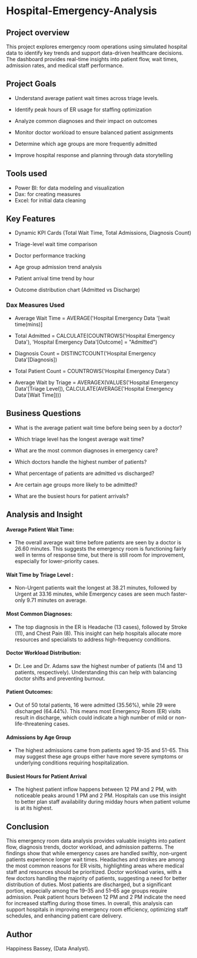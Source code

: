 # Hospital-Emergency-Analysis

## Project overview
This project explores emergency room operations using simulated hospital data to identify key trends and support data-driven healthcare decisions. The dashboard provides real-time insights into patient flow, wait times, admission rates, and medical staff performance.

## Project Goals
- Understand average patient wait times across triage levels.
  
- Identify peak hours of ER usage for staffing optimization
- Analyze common diagnoses and their impact on outcomes
- Monitor doctor workload to ensure balanced patient assignments
- Determine which age groups are more frequently admitted
- Improve hospital response and planning through data storytelling

## Tools used
  - Power BI: for data modeling and visualization
  - Dax: for creating measures
  - Excel: for initial data cleaning
 
## Key Features
-  Dynamic KPI Cards (Total Wait Time, Total Admissions, Diagnosis Count)

-  Triage-level wait time comparison

 - Doctor performance tracking

 - Age group admission trend analysis

 - Patient arrival time trend by hour

 - Outcome distribution chart (Admitted vs Discharge)

### Dax Measures Used
- Average Wait Time = AVERAGE('Hospital Emergency Data '[wait time(mins)]

- Total Admitted = CALCULATE(COUNTROWS('Hospital Emergency Data'), 'Hospital Emergency Data'[Outcome] = "Admitted")

- Diagnosis Count = DISTINCTCOUNT('Hospital Emergency Data'[Diagnosis])

- Total Patient Count = COUNTROWS('Hospital Emergency Data')
  
- Average Wait by Triage = AVERAGEX(VALUES('Hospital Emergency Data'[Triage Level]), CALCULATE(AVERAGE('Hospital Emergency Data'[Wait Time])))
  
## Business Questions
- What is the average patient wait time before being seen by a doctor?

- Which triage level has the longest average wait time?

- What are the most common diagnoses in emergency care?

- Which doctors handle the highest number of patients?

- What percentage of patients are admitted vs discharged?

- Are certain age groups more likely to be admitted?

- What are the busiest hours for patient arrivals?

## Analysis and Insight
#### Average Patient Wait Time:
- The overall average wait time before patients are seen by a doctor is 26.60 minutes.
This suggests the emergency room is functioning fairly well in terms of response time, but there is still room for improvement, especially for lower-priority cases.

#### Wait Time by Triage Level :
- Non-Urgent patients wait the longest at 38.21 minutes, followed by Urgent at 33.16 minutes, while Emergency cases are seen much faster-only 9.71 minutes on average.
#### Most Common Diagnoses:
-  The top diagnosis in the ER is Headache (13 cases), followed by Stroke (11), and Chest Pain (8).
This insight can help hospitals allocate more resources and specialists to address high-frequency conditions.

#### Doctor Workload Distribution:
- Dr. Lee and Dr. Adams saw the highest number of patients (14 and 13 patients, respectively).
Understanding this can help with balancing doctor shifts and preventing burnout.

#### Patient Outcomes:
-  Out of 50 total patients, 16 were admitted (35.56%), while 29 were discharged (64.44%).
This means most Emergency Room (ER) visits result in discharge, which could indicate a high number of mild or non-life-threatening cases.
#### Admissions by Age Group
-  The highest admissions came from patients aged 19-35 and 51-65.
This may suggest these age groups either have more severe symptoms or underlying conditions requiring hospitalization.

#### Busiest Hours for Patient Arrival
-  The highest patient inflow happens between 12 PM and 2 PM, with noticeable peaks around 1 PM and 2 PM.
Hospitals can use this insight to better plan staff availability during midday hours when patient volume is at its highest.

## Conclusion
This emergency room data analysis provides valuable insights into patient flow, diagnosis trends, doctor workload, and admission patterns. The findings show that while emergency cases are handled swiftly, non-urgent patients experience longer wait times. Headaches and strokes are among the most common reasons for ER visits, highlighting areas where medical staff and resources should be prioritized.
Doctor workload varies, with a few doctors handling the majority of patients, suggesting a need for better distribution of duties. Most patients are discharged, but a significant portion, especially among the 19–35 and 51–65 age groups require admission. Peak patient hours between 12 PM and 2 PM indicate the need for increased staffing during those times.
In overall, this analysis can support hospitals in improving emergency room efficiency, optimizing staff schedules, and enhancing patient care delivery.

## Author
Happiness Bassey,
(Data Analyst).
   
